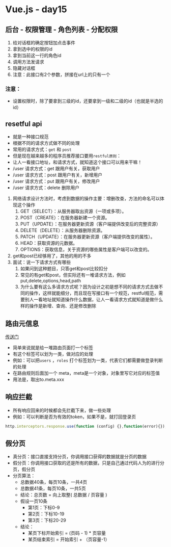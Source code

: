 

# Vue.js - day15



## 后台 - 权限管理 - 角色列表 - 分配权限

1. 给对话框的确定按钮加点击事件
2. 拿到选中的权限的id
3. 拿到当前这一行的角色id
4. 调用方法发请求
5. 隐藏对话框
6. 注意：此接口有2个参数，拼接在url上的只有一个

### 注意：

- 设置权限时，除了要拿到三级的id，还要拿到一级和二级的id（也就是半选的id）



## resetful api

- 就是一种接口规范
- 根据不同的请求方式做不同的处理
- 常用的请求方式：`get` 和 `post`
- 但是现在越来越多的程序员推荐接口要用`restful原则`：
- 让人一看接口地址，和请求方式，就知道这个接口可以用来干嘛！
- /user  请求方式：get    跟用户有关，获取用户
- /user  请求方式：post  跟用户有关，新增用户
- /user  请求方式：put  跟用户有关，修改用户
- /user  请求方式：delete  删除用户

1. 网络请求设计方法时，考虑到数据的操作主要：增删改查，方法的命名可以体现这个操作
   1. GET（SELECT）：从服务器取出资源（一项或多项）。
   2. POST（CREATE）：在服务器新建一个资源。
   3. PUT（UPDATE）：在服务器更新资源（客户端提供改变后的完整资源）
   4. DELETE（DELETE）：从服务器删除资源。
   5. PATCH（UPDATE）：在服务器更新资源（客户端提供改变的属性）。
   6. HEAD：获取资源的元数据。
   7. OPTIONS：获取信息，关于资源的哪些属性是客户端可以改变的。
2. get和post已经够用了，其他的用的不多
3. 面试：说一下请求方式有哪些
   1. 如果问到这种题目，只答get和post比较扣分
   2. 常见的有get和post，但实际还有一堆请求方法，例如put,delete,options,head,path
   3. 为什么要有这么多请求方式呢？因为设计之初是想不同的请求方式去做不同的操作，这样就能细分，而且现在写接口有一个规范，restful规范，需要别人一看地址就知道操作什么数据，让人一看请求方式就知道是做什么样的操作是新增、查询、还是修改删除



## 路由元信息

[传送门](https://router.vuejs.org/zh/guide/advanced/meta.html)

- 简单来说就是给一堆路由页面打一个标签
- 有这个标签可以划为一类，做对应的处理
- 例如：可以把`users` ，`roles` 打个标签划为一类，代表它们都需要做登录判断的处理
- 在路由规则后面加一个 meta，meta是一个对象，对象里写它对应的标签值
- 用法是，取出to.meta.xxx



## 响应拦截

- 所有响应回来的时候都会先拦截下来，做一些处理
- 例如：可以判断是否为有效的token，如果不是，就打回登录页

```js
http.interceptors.response.use(function (config) {},function(error){});
```



## 假分页

- 真分页：接口直接支持分页，你调用接口获得的数据就是分页的数据
- 假分页：你调用接口获取的还是所有的数据，只是自己通过代码人为的进行分页，假分页
- 分页算法：
  - 总数据40条，每页10条，一共4页
  - 总数据41条，每页10条，一共5页
  - 结论：总页数 = 向上取整( 总数据 / 页容量 )
  - 假设一页10条
    - 第1页：下标0-9
    - 第2页：下标10-19
    - 第3页：下标20-29
  - 结论：
    - 某页下标开始索引 = (页码 - 1) * 页容量
    - 某页结束索引 = 开始索引 + （页容量-1）













